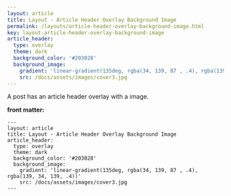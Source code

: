```yaml
---
layout: article
title: Layout - Article Header Overlay Background Image
permalink: /layouts/article-header-overlay-background-image.html
key: layout-article-header-overlay-background-image
article_header:
  type: overlay
  theme: dark
  background_color: '#203028'
  background_image:
    gradient: 'linear-gradient(135deg, rgba(34, 139, 87 , .4), rgba(139, 34, 139, .4))'
    src: /docs/assets/images/cover3.jpg
---
```


A post has an article header overlay with a image.

<!--more-->

**front matter:**

    ---
    layout: article
    title: Layout - Article Header Overlay Background Image
    article_header:
      type: overlay
      theme: dark
      background_color: '#203028'
      background_image:
        gradient: 'linear-gradient(135deg, rgba(34, 139, 87 , .4), rgba(139, 34, 139, .4))'
        src: /docs/assets/images/cover3.jpg
    ---
